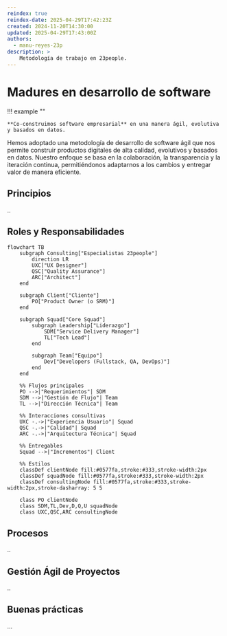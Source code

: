```yaml
---
reindex: true
reindex-date: 2025-04-29T17:42:23Z
created: 2024-11-20T14:30:00
updated: 2025-04-29T17:43:00Z
authors:
  - manu-reyes-23p
description: >
    Metodología de trabajo en 23people.
---
```


# Madures en desarrollo de software

!!! example ""

    **Co-construimos software empresarial** en una manera ágil, evolutiva y basados en datos.

Hemos adoptado una metodología de desarrollo de software ágil que nos permite construir productos digitales de alta calidad, evolutivos y basados en datos. Nuestro enfoque se basa en la colaboración, la transparencia y la iteración continua, permitiéndonos adaptarnos a los cambios y entregar valor de manera eficiente.

## Principios

..

## Roles y Responsabilidades

```mermaid
flowchart TB
    subgraph Consulting["Especialistas 23people"]
        direction LR
        UXC["UX Designer"]
        QSC["Quality Assurance"]
        ARC["Architect"]
    end

    subgraph Client["Cliente"]
        PO["Product Owner (o SRM)"]
    end

    subgraph Squad["Core Squad"]
        subgraph Leadership["Liderazgo"]
            SDM["Service Delivery Manager"]
            TL["Tech Lead"]
        end
        
        subgraph Team["Equipo"]
            Dev["Developers (Fullstack, QA, DevOps)"]
        end
    end

    %% Flujos principales
    PO -->|"Requerimientos"| SDM
    SDM -->|"Gestión de Flujo"| Team
    TL -->|"Dirección Técnica"| Team
    
    %% Interacciones consultivas
    UXC -.->|"Experiencia Usuario"| Squad
    QSC -.->|"Calidad"| Squad
    ARC -.->|"Arquitectura Técnica"| Squad
    
    %% Entregables
    Squad -->|"Incrementos"| Client

    %% Estilos
    classDef clientNode fill:#0577fa,stroke:#333,stroke-width:2px
    classDef squadNode fill:#0577fa,stroke:#333,stroke-width:2px
    classDef consultingNode fill:#0577fa,stroke:#333,stroke-width:2px,stroke-dasharray: 5 5
    
    class PO clientNode
    class SDM,TL,Dev,D,Q,U squadNode
    class UXC,QSC,ARC consultingNode
```

## Procesos

..

## Gestión Ágil de Proyectos

..

## Buenas prácticas

...

